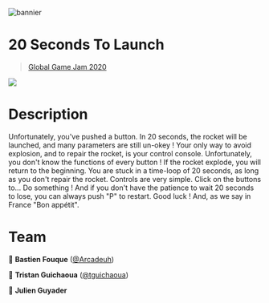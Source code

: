 ![bannier](https://github.com/tguichaoua/20-seconds-to-launch/blob/master/press/Screenshot.png?raw=true)

# 20 Seconds To Launch
> [Global Game Jam 2020](https://globalgamejam.org/2020/games/20-seconds-launch-4)

[<img src="https://img.shields.io/badge/-PLAY-339933?style=for-the-badge&logoColor=white" />](http://tguichaoua.github.io/20-seconds-to-launch)



# Description
Unfortunately, you've pushed a button. In 20 seconds, the rocket will be launched, and many parameters are still un-okey ! Your only way to avoid explosion, and to repair the rocket, is your control console. Unfortunately, you don't know the functions of every button ! If the rocket explode, you will return to the beginning. You are stuck in a time-loop of 20 seconds, as long as you don't repair the rocket. Controls are very simple. Click on the buttons to... Do something ! And if you don't have the patience to wait 20 seconds to lose, you can always push "P" to restart. Good luck ! And, as we say in France "Bon appétit".

# Team

👤 **Bastien Fouque** ([@Arcadeuh](https://github.com/Arcadeuh))

👤 **Tristan Guichaoua** ([@tguichaoua](https://github.com/tguichaoua))

👤 **Julien Guyader**


